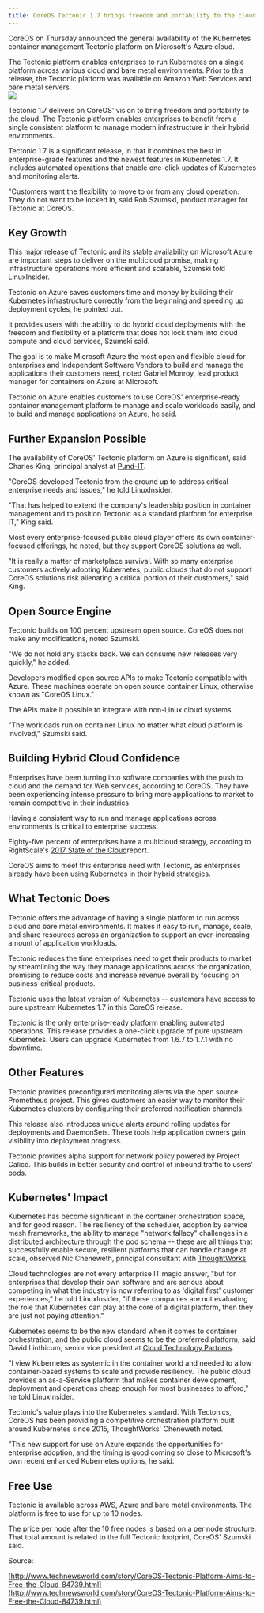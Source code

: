 ```yaml
---
title: CoreOS Tectonic 1.7 brings freedom and portability to the cloud.
---
```


CoreOS on Thursday announced the general availability of the Kubernetes container management Tectonic platform on Microsoft's Azure cloud.

The Tectonic platform enables enterprises to run Kubernetes on a single platform across various cloud and bare metal environments. Prior to this release, the Tectonic platform was available on Amazon Web Services and bare metal servers.  
![](http://www.technewsworld.com/article_images/story_graphics_xlarge/xl-2017-core-os-1.jpg )

Tectonic 1.7 delivers on CoreOS' vision to bring freedom and portability to the cloud. The Tectonic platform enables enterprises to benefit from a single consistent platform to manage modern infrastructure in their hybrid environments.

Tectonic 1.7 is a significant release, in that it combines the best in enterprise-grade features and the newest features in Kubernetes 1.7. It includes automated operations that enable one-click updates of Kubernetes and monitoring alerts.

"Customers want the flexibility to move to or from any cloud operation. They do not want to be locked in, said Rob Szumski, product manager for Tectonic at CoreOS.

## Key Growth

This major release of Tectonic and its stable availability on Microsoft Azure are important steps to deliver on the multicloud promise, making infrastructure operations more efficient and scalable, Szumski told LinuxInsider.

Tectonic on Azure saves customers time and money by building their Kubernetes infrastructure correctly from the beginning and speeding up deployment cycles, he pointed out.

It provides users with the ability to do hybrid cloud deployments with the freedom and flexibility of a platform that does not lock them into cloud compute and cloud services, Szumski said.

The goal is to make Microsoft Azure the most open and flexible cloud for enterprises and Independent Software Vendors to build and manage the applications their customers need, noted Gabriel Monroy, lead product manager for containers on Azure at Microsoft.

Tectonic on Azure enables customers to use CoreOS' enterprise-ready container management platform to manage and scale workloads easily, and to build and manage applications on Azure, he said.

## Further Expansion Possible

The availability of CoreOS' Tectonic platform on Azure is significant, said Charles King, principal analyst at [Pund-IT](http://www.pund-it.com/).

"CoreOS developed Tectonic from the ground up to address critical enterprise needs and issues," he told LinuxInsider.

"That has helped to extend the company's leadership position in container management and to position Tectonic as a standard platform for enterprise IT," King said.

Most every enterprise-focused public cloud player offers its own container-focused offerings, he noted, but they support CoreOS solutions as well.

"It is really a matter of marketplace survival. With so many enterprise customers actively adopting Kubernetes, public clouds that do not support CoreOS solutions risk alienating a critical portion of their customers," said King.

## Open Source Engine

Tectonic builds on 100 percent upstream open source. CoreOS does not make any modifications, noted Szumski.

"We do not hold any stacks back. We can consume new releases very quickly," he added.

Developers modified open source APIs to make Tectonic compatible with Azure. These machines operate on open source container Linux, otherwise known as "CoreOS Linux."

The APIs make it possible to integrate with non-Linux cloud systems.

"The workloads run on container Linux no matter what cloud platform is involved," Szumski said.

## Building Hybrid Cloud Confidence

Enterprises have been turning into software companies with the push to cloud and the demand for Web services, according to CoreOS. They have been experiencing intense pressure to bring more applications to market to remain competitive in their industries.

Having a consistent way to run and manage applications across environments is critical to enterprise success.

Eighty-five percent of enterprises have a multicloud strategy, according to RightScale's [2017 State of the Cloud](https://www.rightscale.com/lp/2017-state-of-the-cloud-report)report.

CoreOS aims to meet this enterprise need with Tectonic, as enterprises already have been using Kubernetes in their hybrid strategies.

## What Tectonic Does

Tectonic offers the advantage of having a single platform to run across cloud and bare metal environments. It makes it easy to run, manage, scale, and share resources across an organization to support an ever-increasing amount of application workloads.

Tectonic reduces the time enterprises need to get their products to market by streamlining the way they manage applications across the organization, promising to reduce costs and increase revenue overall by focusing on business-critical products.

Tectonic uses the latest version of Kubernetes -- customers have access to pure upstream Kubernetes 1.7 in this CoreOS release.

Tectonic is the only enterprise-ready platform enabling automated operations. This release provides a one-click upgrade of pure upstream Kubernetes. Users can upgrade Kubernetes from 1.6.7 to 1.7.1 with no downtime.

## Other Features

Tectonic provides preconfigured monitoring alerts via the open source Prometheus project. This gives customers an easier way to monitor their Kubernetes clusters by configuring their preferred notification channels.

This release also introduces unique alerts around rolling updates for deployments and DaemonSets. These tools help application owners gain visibility into deployment progress.

Tectonic provides alpha support for network policy powered by Project Calico. This builds in better security and control of inbound traffic to users' pods.

## Kubernetes' Impact

Kubernetes has become significant in the container orchestration space, and for good reason. The resiliency of the scheduler, adoption by service mesh frameworks, the ability to manage "network fallacy" challenges in a distributed architecture through the pod schema -- these are all things that successfully enable secure, resilient platforms that can handle change at scale, observed Nic Cheneweth, principal consultant with [ThoughtWorks](https://www.thoughtworks.com/).

Cloud technologies are not every enterprise IT magic answer, "but for enterprises that develop their own software and are serious about competing in what the industry is now referring to as 'digital first' customer experiences," he told LinuxInsider, "if these companies are not evaluating the role that Kubernetes can play at the core of a digital platform, then they are just not paying attention."

Kubernetes seems to be the new standard when it comes to container orchestration, and the public cloud seems to be the preferred platform, said David Linthicum, senior vice president at [Cloud Technology Partners](https://www.cloudtp.com/).

"I view Kubernetes as systemic in the container world and needed to allow container-based systems to scale and provide resiliency. The public cloud provides an as-a-Service platform that makes container development, deployment and operations cheap enough for most businesses to afford," he told LinuxInsider.

Tectonic's value plays into the Kubernetes standard. With Tectonics, CoreOS has been providing a competitive orchestration platform built around Kubernetes since 2015, ThoughtWorks' Cheneweth noted.

"This new support for use on Azure expands the opportunities for enterprise adoption, and the timing is good coming so close to Microsoft's own recent enhanced Kubernetes options, he said.

## Free Use

Tectonic is available across AWS, Azure and bare metal environments. The platform is free to use for up to 10 nodes.

The price per node after the 10 free nodes is based on a per node structure. That total amount is related to the full Tectonic footprint, CoreOS' Szumski said.

Source:

[http://www.technewsworld.com/story/CoreOS-Tectonic-Platform-Aims-to-Free-the-Cloud-84739.html](http://www.technewsworld.com/story/CoreOS-Tectonic-Platform-Aims-to-Free-the-Cloud-84739.html)

